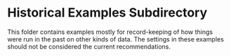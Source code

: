 # Historical Examples Subdirectory

This folder contains examples mostly for record-keeping of how things were run in the past on other kinds of data.  The settings in these examples should not be considered the current recommendations.

